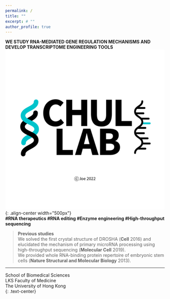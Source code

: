```yaml
---
permalink: /
title: ""
excerpt: # ""
author_profile: true  
---
```

**WE STUDY RNA-MEDIATED GENE REGULATION MECHANISMS AND DEVELOP TRANSCRIPTOME ENGINEERING TOOLS**  
![image-center](/assets/images/lablogo2025v2.jpg){: .align-center width="500px"}  
**#RNA therapeutics #RNA editing #Enzyme engineering #High-throughput sequencing**  
  
> **Previous studies**  
> We solved the first crystal structure of DROSHA (**Cell** 2016) and elucidated the mechanism of primary microRNA processing using high-throughput sequencing (**Molecular Cell** 2019).  
> We provided whole RNA-binding protein repertoire of embryonic stem cells (**Nature Structural and Molecular Biology** 2013).  

---
School of Biomedical Sciences  
LKS Faculty of Medicine  
The University of Hong Kong  
{: .text-center}
